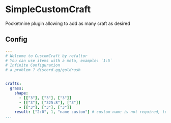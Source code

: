 # SimpleCustomCraft
Pocketmine plugin allowing to add as many craft as desired


## Config

```YAML
---
# Welcome to CustomCraft by refaltor
# You can use items with a meta, example: `1:5`
# Infinite Configuration
# a problem ? discord.gg/goldrush


crafts:
  grass:
    shape:
      - [["3"], ["3"], ["3"]]
      - [["3"], ["325:8"], ["3"]]
      - [["3"], ["3"], ["3"]]
    result: ["2:0", 1, "name custom"] # custom name is not required, to disable the custom name, remove the string
...
```
